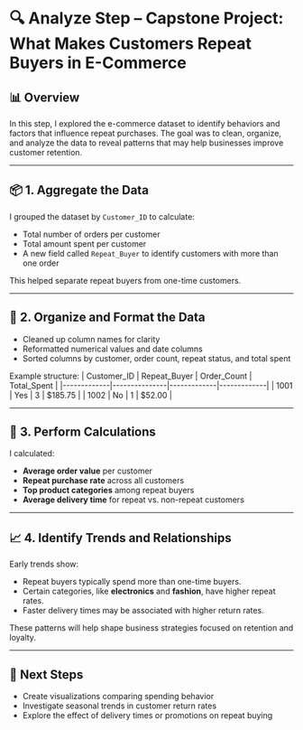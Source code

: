 # 🔍 Analyze Step – Capstone Project: What Makes Customers Repeat Buyers in E-Commerce

## 📊 Overview
In this step, I explored the e-commerce dataset to identify behaviors and factors that influence repeat purchases. The goal was to clean, organize, and analyze the data to reveal patterns that may help businesses improve customer retention.

---

## 📦 1. Aggregate the Data
I grouped the dataset by `Customer_ID` to calculate:
- Total number of orders per customer
- Total amount spent per customer
- A new field called `Repeat_Buyer` to identify customers with more than one order

This helped separate repeat buyers from one-time customers.

---

## 📐 2. Organize and Format the Data
- Cleaned up column names for clarity
- Reformatted numerical values and date columns
- Sorted columns by customer, order count, repeat status, and total spent

Example structure:
| Customer_ID | Repeat_Buyer | Order_Count | Total_Spent |
|-------------|---------------|-------------|-------------|
| 1001        | Yes           | 3           | $185.75     |
| 1002        | No            | 1           | $52.00      |

---

## 🔢 3. Perform Calculations
I calculated:
- **Average order value** per customer
- **Repeat purchase rate** across all customers
- **Top product categories** among repeat buyers
- **Average delivery time** for repeat vs. non-repeat customers

---

## 📈 4. Identify Trends and Relationships
Early trends show:
- Repeat buyers typically spend more than one-time buyers.
- Certain categories, like **electronics** and **fashion**, have higher repeat rates.
- Faster delivery times may be associated with higher return rates.

These patterns will help shape business strategies focused on retention and loyalty.

---

## 🧠 Next Steps
- Create visualizations comparing spending behavior
- Investigate seasonal trends in customer return rates
- Explore the effect of delivery times or promotions on repeat buying

